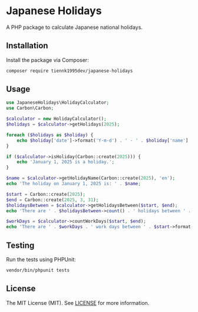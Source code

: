 # Japanese Holidays

A PHP package to calculate Japanese national holidays.

## Installation

Install the package via Composer:

```bash
composer require tiennk1995dev/japanese-holidays
```

## Usage

```php
use JapaneseHolidays\HolidayCalculator;
use Carbon\Carbon;

$calculator = new HolidayCalculator();
$holidays = $calculator->getHolidays(2025);

foreach ($holidays as $holiday) {
    echo $holiday['date']->format('Y-m-d') . ' - ' . $holiday['name'] . ' (' . $holiday['nameEn'] . ')' . PHP_EOL;
}

if ($calculator->isHoliday(Carbon::create(2025))) {
    echo 'January 1, 2025 is a holiday.';
}

$name = $calculator->getHolidayName(Carbon::create(2025), 'en');
echo 'The holiday on January 1, 2025 is: ' . $name;

$start = Carbon::create(2025);
$end = Carbon::create(2025, 3, 31);
$holidaysBetween = $calculator->getHolidaysBetween($start, $end);
echo 'There are ' . $holidaysBetween->count() . ' holidays between ' . $start->format('Y-m-d') . ' and ' . $end->format('Y-m-d') . '.';

$workDays = $calculator->countWorkDays($start, $end);
echo 'There are ' . $workDays . ' work days between ' . $start->format('Y-m-d') . ' and ' . $end->format('Y-m-d') . '.';
```

## Testing

Run the tests using PHPUnit:

```bash
vendor/bin/phpunit tests
```

## License

The MIT License (MIT). See [LICENSE](LICENSE) for more information.